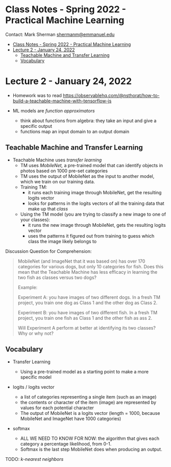 # Class Notes - Spring 2022 - Practical Machine Learning
Contact: Mark Sherman <shermanm@emmanuel.edu>

<!--ts-->
   * [Class Notes - Spring 2022 - Practical Machine Learning](#class-notes---spring-2022---practical-machine-learning)
   * [Lecture 2 - January 24, 2022](#lecture-2---january-24-2022)
      * [Teachable Machine and Transfer Learning](#teachable-machine-and-transfer-learning)
      * [Vocabulary](#vocabulary)

<!-- Added by: shermanm, at: Mon Jan 24 18:04:23 EST 2022 -->

<!--te-->
# Lecture 2 - January 24, 2022
* Homework was to read <https://observablehq.com/@nsthorat/how-to-build-a-teachable-machine-with-tensorflow-js>

* ML models are *function approximators*
    * think about functions from algebra: they take an input and give a specific output
    * functions map an input domain to an output domain

## Teachable Machine and Transfer Learning
* Teachable Machine uses *transfer learning*
    * TM uses *MobileNet,* a pre-trained model that can identify objects in photos based on 1000 pre-set categories
    * TM uses the output of MobileNet as the input to another model, which we train on our training data. 
    * Training TM:
        * it runs each training image through MobileNet, get the resulting logits vector
        * looks for patterns in the logits vectors of all the training data that make up that *class*
    * Using the TM model (you are trying to classify a new image to one of your classes):
        * it runs the new image through MobileNet, gets the resulting logits vector
        * uses the patterns it figured out from training to guess which class the image likely belongs to

Discussion Question for Comprehension:

> MobileNet (and ImageNet that it was based on) has over 170 categories for various dogs, but only 10 categories for fish. 
> Does this mean that the Teachable Machine has less efficacy in learning the two fish as classes versus two dogs?
>
>Example: 
>
>Experiment A: you have images of two different dogs. In a fresh TM project, you train one dog as Class 1 and the other dog as Class 2. 
>
>Experiment B: you have images of two different fish. In a fresh TM project, you train one fish as Class 1 and the other fish as ass 2. 
>
>Will Experiment A perform at better at identifying its two classes? Why or why not?


## Vocabulary
* Transfer Learning
    * Using a pre-trained model as a starting point to make a more specific model
    
* logits / logits vector
    * a list of categories representing a single item (such as an image)
    * the contents or character of the item (image) are represented by values for each potential character
    * The output of MobileNet is a logits vector (length = 1000, because MobileNet and ImageNet have 1000 categories)
* softmax
    * ALL WE NEED TO KNOW FOR NOW: the algorithm that gives each category a percentage likelihood, from 0-1. 
    * Softmax is the last step MobileNet does when producing an output.

TODO: *k-nearest neighbors*

